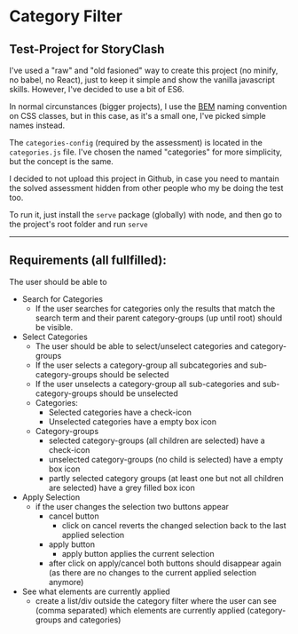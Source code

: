 # Category Filter

## Test-Project for StoryClash

I've used a "raw" and "old fasioned" way to create this project (no minify, no babel, no React), just to keep it simple and show the vanilla javascript skills. However, I've decided to use a bit of ES6.

In normal circunstances (bigger projects), I use the [BEM](http://getbem.com/naming/) naming convention on CSS classes, but in this case, as it's a small one, I've picked simple names instead.

The `categories-config` (required by the assessment) is located in the `categories.js` file. I've chosen the named "categories" for more simplicity, but the concept is the same.

I decided to not upload this project in Github, in case you need to mantain the solved assessment hidden from other people who my be doing the test too.

To run it, just install the `serve` package (globally) with node, and then go to the project's root folder and run `serve`

---

## Requirements (all fullfilled):

The user should be able to

- Search for Categories
  - If the user searches for categories only the results that match the search term and their parent category-groups (up until root) should be visible.
- Select Categories
  - The user should be able to select/unselect categories and category-groups
  - If the user selects a category-group all subcategories and sub-category-groups should be selected
  - If the user unselects a category-group all sub-categories and sub-category-groups should be unselected
  - Categories:
    - Selected categories have a check-icon
    - Unselected categories have a empty box icon
  - Category-groups
    - selected category-groups (all children are selected) have a check-icon
    - unselected category-groups (no child is selected) have a empty box icon
    - partly selected category groups (at least one but not all children are selected) have a grey filled box icon
- Apply Selection
  - if the user changes the selection two buttons appear
    - cancel button
      - click on cancel reverts the changed selection back to the last applied selection
    - apply button
      - apply button applies the current selection
    - after click on apply/cancel both buttons should disappear again (as there are no changes to the current applied selection anymore)
- See what elements are currently applied
  - create a list/div outside the category filter where the user can see (comma separated) which elements are currently applied (category-groups and categories)
